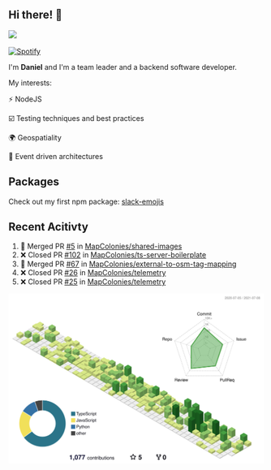 ## Hi there! 👋

<p>
  <img src="https://github-readme-stats.vercel.app/api?username=syncush&theme=tokyonight">
</p>

[![Spotify](https://novatorem-rust.vercel.app/api/spotify)](https://open.spotify.com/user/syncush)

I'm **Daniel** and I'm a team leader and a backend software developer.

My interests:

⚡ NodeJS

☑️ Testing techniques and best practices

🌍 Geospatiality

🧠 Event driven architectures

## Packages
Check out my first npm package: [slack-emojis](https://www.npmjs.com/package/slack-emojis)

## Recent Acitivty
<!--START_SECTION:activity-->
1. 🎉 Merged PR [#5](https://github.com/MapColonies/shared-images/pull/5) in [MapColonies/shared-images](https://github.com/MapColonies/shared-images)
2. ❌ Closed PR [#102](https://github.com/MapColonies/ts-server-boilerplate/pull/102) in [MapColonies/ts-server-boilerplate](https://github.com/MapColonies/ts-server-boilerplate)
3. 🎉 Merged PR [#67](https://github.com/MapColonies/external-to-osm-tag-mapping/pull/67) in [MapColonies/external-to-osm-tag-mapping](https://github.com/MapColonies/external-to-osm-tag-mapping)
4. ❌ Closed PR [#26](https://github.com/MapColonies/telemetry/pull/26) in [MapColonies/telemetry](https://github.com/MapColonies/telemetry)
5. ❌ Closed PR [#25](https://github.com/MapColonies/telemetry/pull/25) in [MapColonies/telemetry](https://github.com/MapColonies/telemetry)
<!--END_SECTION:activity-->

![contrib](./profile-3d-contrib/profile-green-animate.svg)
